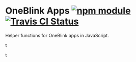# OneBlink Apps [![npm module](https://img.shields.io/npm/v/@oneblink/apps.svg)](https://www.npmjs.com/package/@oneblink/apps) [![Travis CI Status](https://travis-ci.org/oneblink/apps.svg?branch=master)](https://travis-ci.org/oneblink/apps)

Helper functions for OneBlink apps in JavaScript.

t

t
